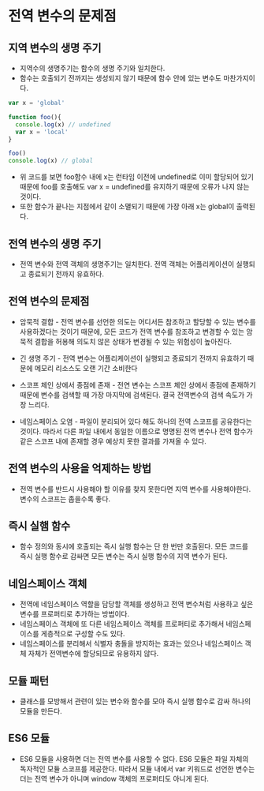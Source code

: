 # 전역 변수의 문제점
## 지역 변수의 생명 주기
- 지역수의 생명주기는 함수의 생명 주기와 일치한다.
- 함수는 호출되기 전까지는 생성되지 않기 때문에 함수 안에 있는 변수도 마찬가지이다. 

```javascript
var x = 'global'

function foo(){
  console.log(x) // undefined
  var x = 'local'
}

foo()
console.log(x) // global
```

- 위 코드를 보면 foo함수 내에 x는 런타임 이전에 undefined로 이미 할당되어 있기 때문에 foo를 호출해도 var x = undefined를 유지하기 때문에 오류가 나지 않는 것이다.
- 또한 함수가 끝나는 지점에서 같이 소멸되기 때문에 가장 아래 x는 global이 출력된다.

## 전역 변수의 생명 주기
- 전역 변수와 전역 객체의 생명주기는 일치한다. 전역 객체는 어플리케이션이 실행되고 종료되기 전까지 유효하다.

## 전역 변수의 문제점
- 암묵적 결합 - 전역 변수를 선언한 의도는 어디서든 참조하고 할당할 수 있는 변수를 사용하겠다는 것이기 때문에, 모든 코드가 전역 변수를 참조하고 변경할 수 있는 암묵적 결합을 허용해 의도치 않은 상태가 변경될 수 있는 위험성이 높아진다.

- 긴 생명 주기 - 전역 변수는 어플리케이션이 실행되고 종료되기 전까지 유효하기 때문에 메모리 리소스도 오랜 기간 소비한다

- 스코프 체인 상에서 종점에 존재 - 전연 변수는 스코프 체인 상에서 종점에 존재하기 때문에 변수를 검색할 때 가장 마지막에 검색된다. 결국 전역변수의 검색 속도가 가장 느리다.

- 네임스페이스 오염 - 파일이 분리되어 있다 해도 하나의 전역 스코프를 공유한다는 것이다. 따라서 다른 파일 내에서 동일한 이름으로 명명된 전역 변수나 전역 함수가 같은 스코프 내에 존재할 경우 예상치 못한 결과를 가져올 수 있다.

## 전역 변수의 사용을 억제하는 방법
- 전역 변수를 반드시 사용해야 할 이유를 찾지 못한다면 지역 변수를 사용해야한다. 변수의 스코프는 좁을수록 좋다.

## 즉시 실햄 함수
- 함수 정의와 동시에 호출되는 즉시 실행 함수는 단 한 번만 호출된다. 모든 코드를 즉시 실행 함수로 감싸면 모든 변수는 즉시 실행 함수의 지역 변수가 된다. 

## 네임스페이스 객체
- 전역에 네임스페이스 역할을 담당할 객체를 생성하고 전역 변수처럼 사용하고 싶은 변수를 프로퍼티로 추가하는 방법이다.
- 네임스페이스 객체에 또 다른 네임스페이스 객체를 프로퍼티로 추가해서 네임스페이스를 게층적으로 구성할 수도 있다.
- 네임스페이스를 분리해서 식별자 충돌을 방지하는 효과는 있으나 네임스페이스 객체 자체가 전역변수에 할당되므로 유용하지 않다.

## 모듈 패턴
- 클래스를 모방해서 관련이 있는 변수와 함수를 모아 즉시 실행 함수로 감싸 하나의 모듈을 만든다. 

## ES6 모듈
- ES6 모듈을 사용하면 더는 전역 변수를 사용할 수 없다. ES6 모듈은 파일 자체의 독자적인 모듈 스코프를 제공한다. 따라서 모듈 내에서 var 키워드로 선언한 변수는 더는 전역 변수가 아니며 window 객체의 프로퍼티도 아니게 된다.